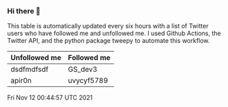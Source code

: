 ### Hi there 👋

This table is automatically updated every six hours with a list of Twitter users who have followed me and unfollowed me. I used Github Actions, the Twitter API, and the python package tweepy to automate this workflow.

| Unfollowed me |  Followed me |
| --- | --- |
|dsdfmdfsdf|GS_dev3|
|apir0n|uvycyf5789|
Fri Nov 12 00:44:57 UTC 2021
